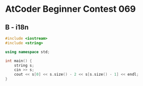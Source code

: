 # AtCoder Beginner Contest 069
## B - i18n
```cpp
#include <iostream>
#include <string>

using namespace std;

int main() {
    string s;
    cin >> s;
    cout << s[0] << s.size() - 2 << s[s.size() - 1] << endl;
}
```
